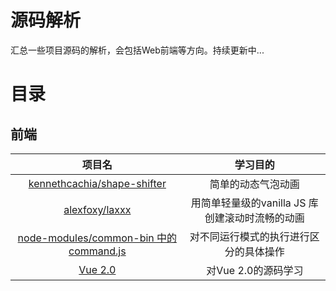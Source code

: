 源码解析
===
汇总一些项目源码的解析，会包括Web前端等方向。持续更新中...

目录
===

## 前端
| 项目名 | 学习目的 |
:---:|:---:|
|[kennethcachia/shape-shifter](!https://github.com/kennethcachia/shape-shifter)| 简单的动态气泡动画 |
| [alexfoxy/laxxx](!https://github.com/alexfoxy/laxxx) | 用简单轻量级的vanilla JS 库创建滚动时流畅的动画 |
| [node-modules/common-bin 中的command.js](!https://github.com/node-modules/common-bin/blob/master/lib/command.js) | 对不同运行模式的执行进行区分的具体操作 |
| [Vue 2.0](!https://github.com/vuejs/vue) | 对Vue 2.0的源码学习 |